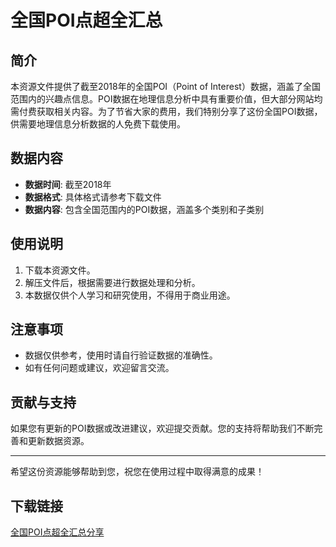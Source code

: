 # 全国POI点超全汇总

## 简介
本资源文件提供了截至2018年的全国POI（Point of Interest）数据，涵盖了全国范围内的兴趣点信息。POI数据在地理信息分析中具有重要价值，但大部分网站均需付费获取相关内容。为了节省大家的费用，我们特别分享了这份全国POI数据，供需要地理信息分析数据的人免费下载使用。

## 数据内容
- **数据时间**: 截至2018年
- **数据格式**: 具体格式请参考下载文件
- **数据内容**: 包含全国范围内的POI数据，涵盖多个类别和子类别

## 使用说明
1. 下载本资源文件。
2. 解压文件后，根据需要进行数据处理和分析。
3. 本数据仅供个人学习和研究使用，不得用于商业用途。

## 注意事项
- 数据仅供参考，使用时请自行验证数据的准确性。
- 如有任何问题或建议，欢迎留言交流。

## 贡献与支持
如果您有更新的POI数据或改进建议，欢迎提交贡献。您的支持将帮助我们不断完善和更新数据资源。

---

希望这份资源能够帮助到您，祝您在使用过程中取得满意的成果！

## 下载链接

[全国POI点超全汇总分享](https://pan.quark.cn/s/d3abbc37264a)